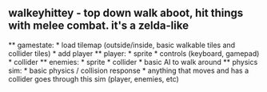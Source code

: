 ## walkeyhittey - top down walk aboot, hit things with melee combat. it's a zelda-like

** gamestate:
    * load tilemap (outside/inside, basic walkable tiles and collider tiles)
    * add player
** player:
    * sprite
    * controls (keyboard, gamepad)
    * collider
** enemies:
    * sprite
    * collider
    * basic AI to walk around
** physics sim:
    * basic physics / collision response
    * anything that moves and has a collider goes through this sim (player, enemies, etc)